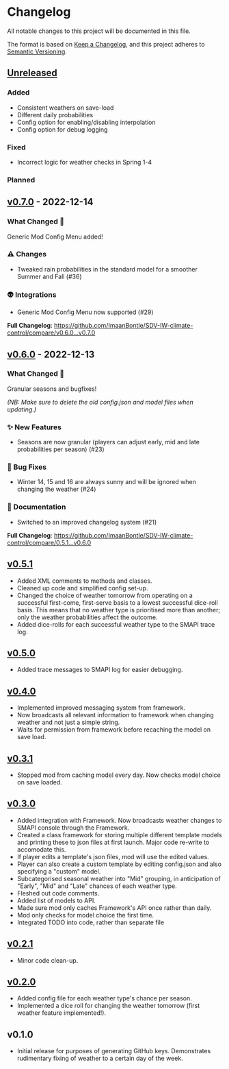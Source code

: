# Changelog

All notable changes to this project will be documented in this file.

The format is based on [Keep a Changelog](https://keepachangelog.com/en/1.0.0/),
and this project adheres to [Semantic Versioning](https://semver.org/spec/v2.0.0.html).

## [Unreleased](https://github.com/ImaanBontle/SDV-IW-climate-control/compare/v0.7.0...HEAD)

### Added

- Consistent weathers on save-load
- Different daily probabilities
- Config option for enabling/disabling interpolation
- Config option for debug logging

### Fixed

- Incorrect logic for weather checks in Spring 1-4

### Planned

## [v0.7.0](https://github.com/ImaanBontle/SDV-IW-climate-control/compare/v0.6.0...v0.7.0) - 2022-12-14

### What Changed 🚀

Generic Mod Config Menu added!

### ⚠️ Changes

- Tweaked rain probabilities in the standard model for a smoother Summer and Fall (#36)

### 👽️ Integrations

- Generic Mod Config Menu now supported (#29)

**Full Changelog**: https://github.com/ImaanBontle/SDV-IW-climate-control/compare/v0.6.0...v0.7.0

## [v0.6.0](https://github.com/ImaanBontle/SDV-IW-climate-control/compare/0.5.1...v0.6.0) - 2022-12-13

### What Changed 🚀

Granular seasons and bugfixes!

*(NB: Make sure to delete the old config.json and model files when updating.)*

### ✨ New Features

- Seasons are now granular (players can adjust early, mid and late probabilities per season) (#23)

### 🐛 Bug Fixes

- Winter 14, 15 and 16 are always sunny and will be ignored when changing the weather (#24)

### 📄 Documentation

- Switched to an improved changelog system (#21)

**Full Changelog**: https://github.com/ImaanBontle/SDV-IW-climate-control/compare/0.5.1...v0.6.0

## [v0.5.1](https://github.com/ImaanBontle/SDV-IW-climate-control/compare/0.5.0...0.5.1)

- Added XML comments to methods and classes.
- Cleaned up code and simplified config set-up.
- Changed the choice of weather tomorrow from operating on a successful first-come, first-serve basis to a lowest successful dice-roll basis. This means that no weather type is prioritised more than another; only the weather probabilities affect the outcome.
- Added dice-rolls for each successful weather type to the SMAPI trace log.

## [v0.5.0](https://github.com/ImaanBontle/SDV-IW-climate-control/compare/0.4.0...0.5.0)

- Added trace messages to SMAPI log for easier debugging.

## [v0.4.0](https://github.com/ImaanBontle/SDV-IW-climate-control/compare/0.3.1...0.4.0)

- Implemented improved messaging system from framework.
- Now broadcasts all relevant information to framework when changing weather and not just a simple string.
- Waits for permission from framework before recaching the model on save load.

## [v0.3.1](https://github.com/ImaanBontle/SDV-IW-climate-control/compare/0.3.0...0.3.1)

- Stopped mod from caching model every day. Now checks model choice on save loaded.

## [v0.3.0](https://github.com/ImaanBontle/SDV-IW-climate-control/compare/0.2.1...0.3.0)

- Added integration with Framework. Now broadcasts weather changes to SMAPI console through the Framework.
- Created a class framework for storing multiple different template models and printing these to json files at first launch. Major code re-write to accomodate this.
- If player edits a template's json files, mod will use the edited values.
- Player can also create a custom template by editing config.json and also specifying a "custom" model.
- Subcategorised seasonal weather into "Mid" grouping, in anticipation of "Early", "Mid" and "Late" chances of each weather type.
- Fleshed out code comments.
- Added list of models to API.
- Made sure mod only caches Framework's API once rather than daily.
- Mod only checks for model choice the first time.
- Integrated TODO into code, rather than separate file

## [v0.2.1](https://github.com/ImaanBontle/SDV-IW-climate-control/compare/0.2.0...0.2.1)

- Minor code clean-up.

## [v0.2.0](https://github.com/ImaanBontle/SDV-IW-climate-control/compare/0.1.0...0.2.0)

- Added config file for each weather type's chance per season.
- Implemented a dice roll for changing the weather tomorrow (first weather feature implemented!).

## v0.1.0

- Initial release for purposes of generating GitHub keys. Demonstrates rudimentary fixing of weather to a certain day of the week.
